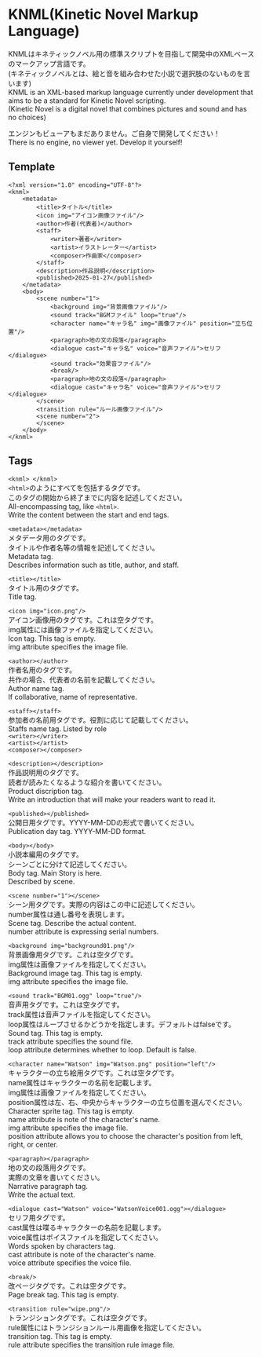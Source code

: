 # KNML(Kinetic Novel Markup Language)
KNMLはキネティックノベル用の標準スクリプトを目指して開発中のXMLベースのマークアップ言語です。\
(キネティックノベルとは、絵と音を組み合わせた小説で選択肢のないものを言います)\
KNML is an XML-based markup language currently under development that aims to be a standard for Kinetic Novel scripting.\
(Kinetic Novel is a digital novel that combines pictures and sound and has no choices)

エンジンもビューアもまだありません。ご自身で開発してください！\
There is no engine, no viewer yet. Develop it yourself!

## Template
```xml:sample.knml
<?xml version="1.0" encoding="UTF-8"?>
<knml>
	<metadata>
		<title>タイトル</title>
		<icon img="アイコン画像ファイル"/>
		<author>作者(代表者)</author>
		<staff>
			<writer>著者</writer>
			<artist>イラストレーター</artist>
			<composer>作曲家</composer>
		</staff>
		<description>作品説明</description>
		<published>2025-01-27</published>
	</metadata>
	<body>
		<scene number="1">
			<background img="背景画像ファイル"/>
			<sound track="BGMファイル" loop="true"/>
			<character name="キャラ名" img="画像ファイル" position="立ち位置"/>
			<paragraph>地の文の段落</paragraph>
			<dialogue cast="キャラ名" voice="音声ファイル">セリフ</dialogue>
			<sound track="効果音ファイル"/>
			<break/>
			<paragraph>地の文の段落</paragraph>
			<dialogue cast="キャラ名" voice="音声ファイル">セリフ</dialogue>
		</scene>
		<transition rule="ルール画像ファイル"/>
		<scene number="2">
		</scene>
	</body>
</knml>
```

## Tags
`<knml> </knml>`\
`<html>`のようにすべてを包括するタグです。\
このタグの開始から終了までに内容を記述してください。\
All-encompassing tag, like `<html>`.\
Write the content between the start and end tags.

`<metadata></metadata>`\
メタデータ用のタグです。\
タイトルや作者名等の情報を記述してください。\
Metadata tag.\
Describes information such as title, author, and staff.

`<title></title>`\
タイトル用のタグです。\
Title tag.

`<icon img="icon.png"/>`\
アイコン画像用のタグです。これは空タグです。\
img属性には画像ファイルを指定してください。\
Icon tag. This tag is empty.\
img attribute specifies the image file.

`<author></author>`\
作者名用のタグです。\
共作の場合、代表者の名前を記載してください。\
Author name tag.\
If collaborative, name of representative.

`<staff></staff>`\
参加者の名前用タグです。役割に応じて記載してください。\
Staffs name tag. Listed by role\
`<writer></writer>`\
`<artist></artist>`\
`<composer></composer>`

`<description></description>`\
作品説明用のタグです。\
読者が読みたくなるような紹介を書いてください。\
Product discription tag.\
Write an introduction that will make your readers want to read it.

`<published></published>`\
公開日用タグです。YYYY-MM-DDの形式で書いてください。\
Publication day tag. YYYY-MM-DD format.

`<body></body>`\
小説本編用のタグです。\
シーンごとに分けて記述してください。\
Body tag. Main Story is here.\
Described by scene.

`<scene number="1"></scene>`\
シーン用タグです。実際の内容はこの中に記述してください。\
number属性は通し番号を表現します。\
Scene tag. Describe the actual content.\
number attribute is expressing serial numbers.

`<background img="background01.png"/>`\
背景画像用タグです。これは空タグです。\
img属性は画像ファイルを指定してください。\
Background image tag. This tag is empty.\
img attribute specifies the image file.

`<sound track="BGM01.ogg" loop="true"/>`\
音声用タグです。これは空タグです。\
track属性は音声ファイルを指定してください。\
loop属性はループさせるかどうかを指定します。デフォルトはfalseです。\
Sound tag. This tag is empty.\
track attribute specifies the sound file.\
loop attribute determines whether to loop. Default is false.

`<character name="Watson" img="Watson.png" position="left"/>`\
キャラクターの立ち絵用タグです。これは空タグです。\
name属性はキャラクターの名前を記載します。\
img属性は画像ファイルを指定してください。\
position属性は左、右、中央からキャラクターの立ち位置を選んでください。\
Character sprite tag. This tag is empty.\
name attribute is note of the character's name.\
img attribute specifies the image file.\
position attribute allows you to choose the character's position from left, right, or center.

`<paragraph></paragraph>`\
地の文の段落用タグです。\
実際の文章を書いてください。\
Narrative paragraph tag.\
Write the actual text.

`<dialogue cast="Watson" voice="WatsonVoice001.ogg"></dialogue>`\
セリフ用タグです。\
cast属性は喋るキャラクターの名前を記載します。\
voice属性はボイスファイルを指定してください。\
Words spoken by characters tag.\
cast attribute is note of the character's name.\
voice attribute specifies the voice file.

`<break/>`\
改ページタグです。これは空タグです。\
Page break tag. This tag is empty.

`<transition rule="wipe.png"/>`\
トランジションタグです。これは空タグです。\
rule属性にはトランジションルール用画像を指定してください。\
transition tag. This tag is empty.\
rule attribute specifies the transition rule image file.
